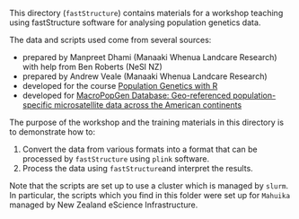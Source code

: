 This directory (`fastStructure`) contains materials for a workshop teaching using fastStructure software for analysing population genetics data. 


The data and scripts used come from several sources:
* prepared by Manpreet Dhami (Manaaki Whenua Landcare Research) with help from Ben Roberts (NeSI NZ)
* prepared by Andrew Veale (Manaaki Whenua Landcare Research)
* developed for the course [Population Genetics with R](https://grunwaldlab.github.io/Population_Genetics_in_R/gbs_analysis.html)
* developed for [MacroPopGen Database: Geo-referenced population-specific microsatellite data across the American continents](https://figshare.com/articles/MacroPopGen_Database_Geo-referenced_population-specific_microsatellite_data_across_the_American_continents/7207514/1)

The purpose of the workshop and the training materials in this directory is to demonstrate how to:
1. Convert the data from various formats into a format that can be processed by `fastStructure` using `plink` software.
2. Process the data using `fastStructure`and interpret the results.

Note that the scripts are set up to use a cluster which is managed by `slurm`. In particular, the scripts which you find in this folder were set up for `Mahuika` managed by New Zealand eScience Infrastructure. 
